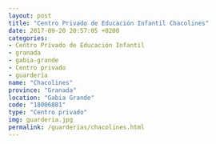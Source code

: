 ```yaml
---
layout: post
title: "Centro Privado de Educación Infantil Chacolines"
date: 2017-09-20 20:57:05 +0200
categories:
- Centro Privado de Educación Infantil
- granada
- gabia-grande
- Centro privado
- guarderia
name: "Chacolines"
province: "Granada"
location: "Gabia Grande"
code: "18006881"
type: "Centro privado"
img: guarderia.jpg
permalink: /guarderias/chacolines.html
---
```

